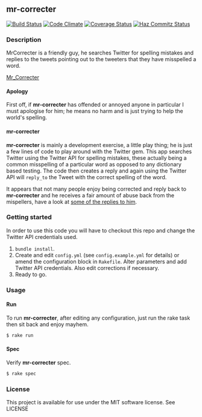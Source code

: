 ## mr-correcter

[![Build Status](https://travis-ci.org/rob-murray/mr-correcter.png?branch=master)](https://travis-ci.org/rob-murray/mr-correcter)
[![Code Climate](https://codeclimate.com/github/rob-murray/mr-correcter.png)](https://codeclimate.com/github/rob-murray/mr-correcter)
[![Coverage Status](https://coveralls.io/repos/rob-murray/mr-correcter/badge.png)](https://coveralls.io/r/rob-murray/mr-correcter)
[![Haz Commitz Status](http://haz-commitz.herokuapp.com/repos/rob-murray/mr-correcter/badge.svg)](http://haz-commitz.herokuapp.com/repos/rob-murray/mr-correcter)

### Description

MrCorrecter is a friendly guy, he searches Twitter for spelling mistakes and replies to the tweets pointing out to the tweeters that they have misspelled a word.

[Mr_Correcter](https://twitter.com/Mr_Correcter)

#### Apology

First off, if **mr-correcter** has offended or annoyed anyone in particular I must apologise for him; he means no harm and is just trying to help the world's spelling.

#### mr-correcter

**mr-correcter** is mainly a development exercise, a little play thing; he is just a few lines of code to play around with the Twitter gem. This app searches Twitter using the Twitter API for spelling mistakes, these actually being a common misspelling of a particular word as opposed to any dictionary based testing. The code then creates a reply and again using the Twitter API will `reply_to` the Tweet with the correct spelling of the word.

It appears that not many people enjoy being corrected and reply back to **mr-correcter** and he receives a fair amount of abuse back from the mispellers, have a look at [some of the replies to him](http://robertomurray.co.uk/blog/2012/the-twitter-account-mr-correcter/).

### Getting started

In order to use this code you will have to checkout this repo and change the Twitter API credentials used.

1. `bundle install`.
2. Create and edit `config.yml` (see `config.example.yml` for details) or amend the configuration block in `Rakefile`. Alter parameters and add Twitter API credentials. Also edit corrections if necessary.
3. Ready to go.


### Usage

#### Run

To run **mr-correcter**, after editing any configuration, just run the rake task then sit back and enjoy mayhem.

```bash
$ rake run
````

#### Spec

Verify **mr-correcter** spec.

```bash
$ rake spec
````

### License

This project is available for use under the MIT software license.
See LICENSE
